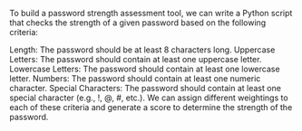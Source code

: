 To build a password strength assessment tool, we can write a Python script that checks the strength of a given password based on the following criteria:

Length: The password should be at least 8 characters long.
Uppercase Letters: The password should contain at least one uppercase letter.
Lowercase Letters: The password should contain at least one lowercase letter.
Numbers: The password should contain at least one numeric character.
Special Characters: The password should contain at least one special character (e.g., !, @, #, etc.).
We can assign different weightings to each of these criteria and generate a score to determine the strength of the password.
